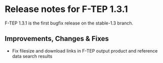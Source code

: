 # Release notes for F-TEP 1.3.1

F-TEP 1.3.1 is the first bugfix release on the stable-1.3 branch.

## Improvements, Changes &amp; Fixes

* Fix filesize and download links in F-TEP output product and reference
  data search results
